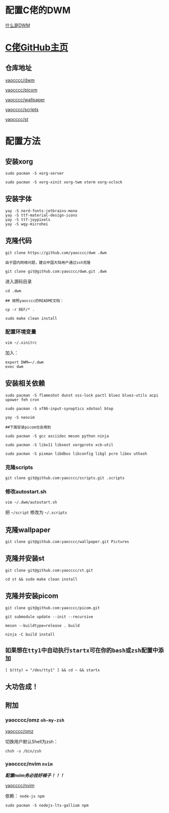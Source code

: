 # 配置C佬的DWM

[什么是DWM](https://zh.wikipedia.org/wiki/Dwm)

# [C佬GitHub主页](https://github.com/yaocccc)

## 仓库地址

[yaocccc/dwm](https://github.com/yaocccc/dwm)

[yaocccc/picom](https://github.com/yaocccc/picom)

[yaocccc/wallpaper](https://github.com/yaocccc/wallpaper)

[yaocccc/scripts](https://github.com/yaocccc/scripts)

[yaocccc/st](https://github.com/yaocccc/st)

# 配置方法

## 安装xorg

```
sudo pacman -S xorg-server

sudo pacman -S xorg-xinit xorg-twm xterm xorg-xclock
```

## 安装字体

```
yay -S nerd-fonts-jetbrains-mono
yay -S ttf-material-design-icons
yay -S ttf-joypixels
yay -S wqy-microhei
```

## 克隆代码

```
git clone https://github.com/yaocccc/dwm .dwm
```

`由于国内网络问题，建议中国大陆用户通过ssh克隆`

```
git clone git@github.com:yaocccc/dwm.git .dwm
```

进入源码目录

```
cd .dwm

## 按照yaocccc的README文档：

cp -r DEF/* .

sudo make clean install
```

### 配置环境变量

```
vim ~/.xinitrc
```

加入：

```
export DWM=~/.dwm
exec dwm
```

## 安装相关依赖

```
sudo pacman -S flameshot dunst xss-lock pactl bluez bluez-utils acpi upower feh cron

sudo pacman -S xf86-input-synaptics xdotool btop

yay -S neovim

##下面安装picom也会用到

sudo pacman -S gcc asciidoc meson python ninja

sudo pacman -S libx11 libxext xorgproto xcb-util 

sudo pacman -S pixman libdbus libconfig libgl pcre libev uthash
```

### 克隆scripts

```
git clone git@github.com:yaocccc/scripts.git .scripts
```

### 修改autostart.sh

```
vim ~/.dwm/autostart.sh
```

把 `~/script` 修改为 `~/.scripts`

## 克隆wallpaper

```
git clone git@github.com:yaocccc/wallpaper.git Pictures
```

## 克隆并安装st

```
git clone git@github.com:yaocccc/st.git

cd st && sudo make clean install
```

## 克隆并安装picom

```
git clone git@github.com:yaocccc/picom.git

git submodule update --init --recursive

meson --buildtype=release . build

ninja -C build install
```

## `如果想在tty1中自动执行startx可在你的bash或zsh配置中添加`

```
[ $(tty) = "/dev/tty1" ] && cd ~ && startx
```

## 大功告成！

## 附加

### yaocccc/omz     `oh-my-zsh`

[yaocccc/omz](https://yaocc.cc/omz/)

切换用户默认Shell为zsh：

```
chsh -s /bin/zsh
```

### yaocccc/nvim    `nvim`

***配置nvim务必挂好梯子！！！***

[yaocccc/nvim](https://github.com/yaocccc/nvim)

依赖： `node-js npm`
```
sudo pacman -S nodejs-lts-gallium npm
```